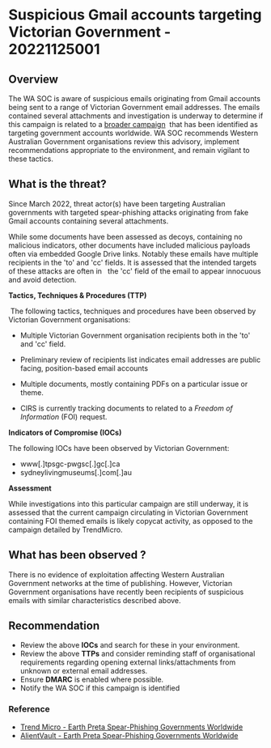 # Suspicious Gmail accounts targeting Victorian Government - 20221125001

## Overview

The WA SOC is aware of suspicious emails originating from Gmail accounts being sent to a range of Victorian Government email addresses. The emails contained several attachments and investigation is underway to determine if this campaign is related to a [broader campaign](https://www.trendmicro.com/en_us/research/22/k/earth-preta-spear-phishing-governments-worldwide.html)  that has been identified as targeting government accounts worldwide. WA SOC recommends Western Australian Government organisations review this advisory, implement recommendations appropriate to the environment, and remain vigilant to these tactics.

## What is the threat?

Since March 2022, threat actor(s) have been targeting Australian governments with targeted spear-phishing attacks originating from fake Gmail accounts containing several attachments.

While some documents have been assessed as decoys, containing no malicious indicators, other documents have included malicious payloads often via embedded Google Drive links. Notably these emails have multiple recipients in the 'to' and 'cc' fields. It is assessed that the intended targets of these attacks are often in   the 'cc' field of the email to appear innocuous and avoid detection.

**Tactics, Techniques & Procedures (TTP)**

 The following tactics, techniques and procedures have been observed by Victorian Government organisations:

- Multiple Victorian Government organisation recipients both in the 'to' and 'cc' field.  

- Preliminary review of recipients list indicates email addresses are public facing, position-based email accounts

- Multiple documents, mostly containing PDFs on a particular issue or theme.  

- CIRS is currently tracking documents to related to a *Freedom of Information* (FOI) request.  

**Indicators of Compromise (IOCs)**

The following IOCs have been observed by Victorian Government:  

- www[.]tpsgc-pwgsc[.]gc[.]ca
- sydneylivingmuseums[.]com[.]au

**Assessment**

While investigations into this particular campaign are still underway, it is assessed that the current campaign circulating in Victorian Government containing FOI themed emails is likely copycat activity, as opposed to the campaign detailed by TrendMicro.

## What has been observed ?

There is no evidence of exploitation affecting Western Australian Government networks at the time of publishing.  However, Victorian Government organisations have recently been recipients of suspicious emails with similar characteristics described above.

## Recommendation

- Review the above **IOCs** and search for these in your environment.  
- Review the above **TTPs** and consider reminding staff of organisational requirements regarding opening external links/attachments from unknown or external email addresses.  
- Ensure **DMARC** is enabled where possible.
- Notify the WA SOC if this campaign is identified

### Reference

- [Trend Micro - Earth Preta Spear-Phishing Governments Worldwide](https://www.trendmicro.com/en_us/research/22/k/earth-preta-spear-phishing-governments-worldwide.html)
- [AlientVault - Earth Preta Spear-Phishing Governments Worldwide](https://otx.alienvault.com/pulse/637ba3c217cd42bc7e88b448)
